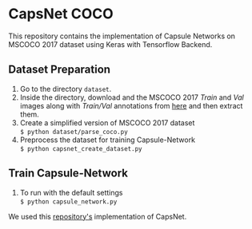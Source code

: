 # CapsNet COCO

This repository contains the implementation of Capsule Networks on MSCOCO 2017 dataset using Keras with Tensorflow Backend.

<!-- ## Installation

1. Install the COCO API by executing the following commands:
    - `$ git clone https://github.com/cocodataset/cocoapi.git`
    - `$ cd cocoapi/PythonAPI`
    - `$ python setup.py build_ext install` -->

## Dataset Preparation

1. Go to the directory `dataset`.
2. Inside the directory, download and the MSCOCO 2017 _Train_ and _Val_ images along with _Train/Val_ annotations from [here](http://cocodataset.org/#download) and then extract them.
3. Create a simplified version of MSCOCO 2017 dataset  
   `$ python dataset/parse_coco.py`
4. Preprocess the dataset for training Capsule-Network  
   `$ python capsnet_create_dataset.py`

## Train Capsule-Network

1. To run with the default settings  
   `$ python capsule_network.py`

We used this [repository's](https://github.com/XifengGuo/CapsNet-Keras) implementation of CapsNet.
